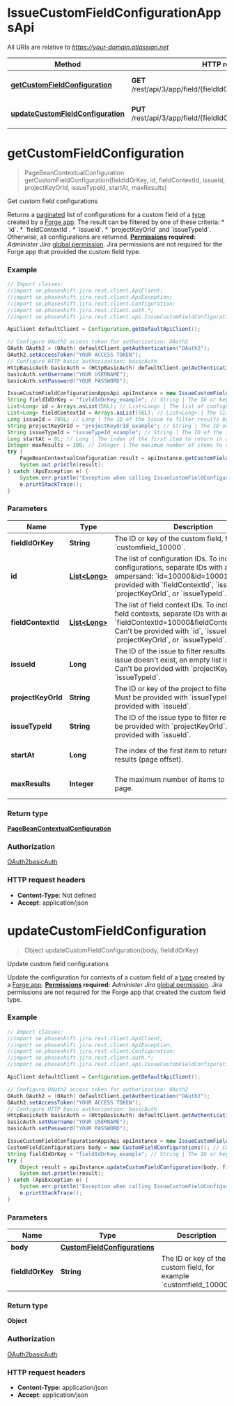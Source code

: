 # IssueCustomFieldConfigurationAppsApi

All URIs are relative to *https://your-domain.atlassian.net*

Method | HTTP request | Description
------------- | ------------- | -------------
[**getCustomFieldConfiguration**](IssueCustomFieldConfigurationAppsApi.md#getCustomFieldConfiguration) | **GET** /rest/api/3/app/field/{fieldIdOrKey}/context/configuration | Get custom field configurations
[**updateCustomFieldConfiguration**](IssueCustomFieldConfigurationAppsApi.md#updateCustomFieldConfiguration) | **PUT** /rest/api/3/app/field/{fieldIdOrKey}/context/configuration | Update custom field configurations

<a name="getCustomFieldConfiguration"></a>
# **getCustomFieldConfiguration**
> PageBeanContextualConfiguration getCustomFieldConfiguration(fieldIdOrKey, id, fieldContextId, issueId, projectKeyOrId, issueTypeId, startAt, maxResults)

Get custom field configurations

Returns a [paginated](#pagination) list of configurations for a custom field of a [type](https://developer.atlassian.com/platform/forge/manifest-reference/modules/jira-custom-field-type/) created by a [Forge app](https://developer.atlassian.com/platform/forge/).  The result can be filtered by one of these criteria:   *  &#x60;id&#x60;.  *  &#x60;fieldContextId&#x60;.  *  &#x60;issueId&#x60;.  *  &#x60;projectKeyOrId&#x60; and &#x60;issueTypeId&#x60;.  Otherwise, all configurations are returned.  **[Permissions](#permissions) required:** *Administer Jira* [global permission](https://confluence.atlassian.com/x/x4dKLg). Jira permissions are not required for the Forge app that provided the custom field type.

### Example
```java
// Import classes:
//import se.phaseshift.jira.rest.client.ApiClient;
//import se.phaseshift.jira.rest.client.ApiException;
//import se.phaseshift.jira.rest.client.Configuration;
//import se.phaseshift.jira.rest.client.auth.*;
//import se.phaseshift.jira.rest.client.api.IssueCustomFieldConfigurationAppsApi;

ApiClient defaultClient = Configuration.getDefaultApiClient();

// Configure OAuth2 access token for authorization: OAuth2
OAuth OAuth2 = (OAuth) defaultClient.getAuthentication("OAuth2");
OAuth2.setAccessToken("YOUR ACCESS TOKEN");
// Configure HTTP basic authorization: basicAuth
HttpBasicAuth basicAuth = (HttpBasicAuth) defaultClient.getAuthentication("basicAuth");
basicAuth.setUsername("YOUR USERNAME");
basicAuth.setPassword("YOUR PASSWORD");

IssueCustomFieldConfigurationAppsApi apiInstance = new IssueCustomFieldConfigurationAppsApi();
String fieldIdOrKey = "fieldIdOrKey_example"; // String | The ID or key of the custom field, for example `customfield_10000`.
List<Long> id = Arrays.asList(56L); // List<Long> | The list of configuration IDs. To include multiple configurations, separate IDs with an ampersand: `id=10000&id=10001`. Can't be provided with `fieldContextId`, `issueId`, `projectKeyOrId`, or `issueTypeId`.
List<Long> fieldContextId = Arrays.asList(56L); // List<Long> | The list of field context IDs. To include multiple field contexts, separate IDs with an ampersand: `fieldContextId=10000&fieldContextId=10001`. Can't be provided with `id`, `issueId`, `projectKeyOrId`, or `issueTypeId`.
Long issueId = 789L; // Long | The ID of the issue to filter results by. If the issue doesn't exist, an empty list is returned. Can't be provided with `projectKeyOrId`, or `issueTypeId`.
String projectKeyOrId = "projectKeyOrId_example"; // String | The ID or key of the project to filter results by. Must be provided with `issueTypeId`. Can't be provided with `issueId`.
String issueTypeId = "issueTypeId_example"; // String | The ID of the issue type to filter results by. Must be provided with `projectKeyOrId`. Can't be provided with `issueId`.
Long startAt = 0L; // Long | The index of the first item to return in a page of results (page offset).
Integer maxResults = 100; // Integer | The maximum number of items to return per page.
try {
    PageBeanContextualConfiguration result = apiInstance.getCustomFieldConfiguration(fieldIdOrKey, id, fieldContextId, issueId, projectKeyOrId, issueTypeId, startAt, maxResults);
    System.out.println(result);
} catch (ApiException e) {
    System.err.println("Exception when calling IssueCustomFieldConfigurationAppsApi#getCustomFieldConfiguration");
    e.printStackTrace();
}
```

### Parameters

Name | Type | Description  | Notes
------------- | ------------- | ------------- | -------------
 **fieldIdOrKey** | **String**| The ID or key of the custom field, for example &#x60;customfield_10000&#x60;. |
 **id** | [**List&lt;Long&gt;**](Long.md)| The list of configuration IDs. To include multiple configurations, separate IDs with an ampersand: &#x60;id&#x3D;10000&amp;id&#x3D;10001&#x60;. Can&#x27;t be provided with &#x60;fieldContextId&#x60;, &#x60;issueId&#x60;, &#x60;projectKeyOrId&#x60;, or &#x60;issueTypeId&#x60;. | [optional]
 **fieldContextId** | [**List&lt;Long&gt;**](Long.md)| The list of field context IDs. To include multiple field contexts, separate IDs with an ampersand: &#x60;fieldContextId&#x3D;10000&amp;fieldContextId&#x3D;10001&#x60;. Can&#x27;t be provided with &#x60;id&#x60;, &#x60;issueId&#x60;, &#x60;projectKeyOrId&#x60;, or &#x60;issueTypeId&#x60;. | [optional]
 **issueId** | **Long**| The ID of the issue to filter results by. If the issue doesn&#x27;t exist, an empty list is returned. Can&#x27;t be provided with &#x60;projectKeyOrId&#x60;, or &#x60;issueTypeId&#x60;. | [optional]
 **projectKeyOrId** | **String**| The ID or key of the project to filter results by. Must be provided with &#x60;issueTypeId&#x60;. Can&#x27;t be provided with &#x60;issueId&#x60;. | [optional]
 **issueTypeId** | **String**| The ID of the issue type to filter results by. Must be provided with &#x60;projectKeyOrId&#x60;. Can&#x27;t be provided with &#x60;issueId&#x60;. | [optional]
 **startAt** | **Long**| The index of the first item to return in a page of results (page offset). | [optional] [default to 0]
 **maxResults** | **Integer**| The maximum number of items to return per page. | [optional] [default to 100]

### Return type

[**PageBeanContextualConfiguration**](PageBeanContextualConfiguration.md)

### Authorization

[OAuth2](../README.md#OAuth2)[basicAuth](../README.md#basicAuth)

### HTTP request headers

 - **Content-Type**: Not defined
 - **Accept**: application/json

<a name="updateCustomFieldConfiguration"></a>
# **updateCustomFieldConfiguration**
> Object updateCustomFieldConfiguration(body, fieldIdOrKey)

Update custom field configurations

Update the configuration for contexts of a custom field of a [type](https://developer.atlassian.com/platform/forge/manifest-reference/modules/jira-custom-field-type/) created by a [Forge app](https://developer.atlassian.com/platform/forge/).  **[Permissions](#permissions) required:** *Administer Jira* [global permission](https://confluence.atlassian.com/x/x4dKLg). Jira permissions are not required for the Forge app that created the custom field type.

### Example
```java
// Import classes:
//import se.phaseshift.jira.rest.client.ApiClient;
//import se.phaseshift.jira.rest.client.ApiException;
//import se.phaseshift.jira.rest.client.Configuration;
//import se.phaseshift.jira.rest.client.auth.*;
//import se.phaseshift.jira.rest.client.api.IssueCustomFieldConfigurationAppsApi;

ApiClient defaultClient = Configuration.getDefaultApiClient();

// Configure OAuth2 access token for authorization: OAuth2
OAuth OAuth2 = (OAuth) defaultClient.getAuthentication("OAuth2");
OAuth2.setAccessToken("YOUR ACCESS TOKEN");
// Configure HTTP basic authorization: basicAuth
HttpBasicAuth basicAuth = (HttpBasicAuth) defaultClient.getAuthentication("basicAuth");
basicAuth.setUsername("YOUR USERNAME");
basicAuth.setPassword("YOUR PASSWORD");

IssueCustomFieldConfigurationAppsApi apiInstance = new IssueCustomFieldConfigurationAppsApi();
CustomFieldConfigurations body = new CustomFieldConfigurations(); // CustomFieldConfigurations | 
String fieldIdOrKey = "fieldIdOrKey_example"; // String | The ID or key of the custom field, for example `customfield_10000`.
try {
    Object result = apiInstance.updateCustomFieldConfiguration(body, fieldIdOrKey);
    System.out.println(result);
} catch (ApiException e) {
    System.err.println("Exception when calling IssueCustomFieldConfigurationAppsApi#updateCustomFieldConfiguration");
    e.printStackTrace();
}
```

### Parameters

Name | Type | Description  | Notes
------------- | ------------- | ------------- | -------------
 **body** | [**CustomFieldConfigurations**](CustomFieldConfigurations.md)|  |
 **fieldIdOrKey** | **String**| The ID or key of the custom field, for example &#x60;customfield_10000&#x60;. |

### Return type

**Object**

### Authorization

[OAuth2](../README.md#OAuth2)[basicAuth](../README.md#basicAuth)

### HTTP request headers

 - **Content-Type**: application/json
 - **Accept**: application/json

